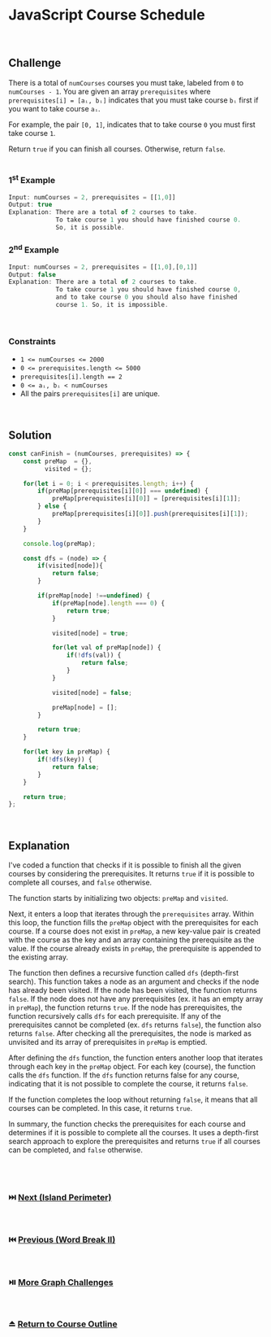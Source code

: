 # JavaScript Course Schedule
<br/>

## Challenge
There is a total of `numCourses` courses you must take, labeled from `0` to `numCourses - 1`. You are given an array `prerequisites` where `prerequisites[i] = [aᵢ, bᵢ]` indicates that you must take course `bᵢ` first if you want to take course `aᵢ`.

For example, the pair `[0, 1]`, indicates that to take course `0` you must first take course `1`.

Return `true` if you can finish all courses. Otherwise, return `false`.
<br/>
<br/>

### 1<sup>st</sup> Example

```JavaScript
Input: numCourses = 2, prerequisites = [[1,0]]
Output: true
Explanation: There are a total of 2 courses to take.
             To take course 1 you should have finished course 0.
             So, it is possible.
```

### 2<sup>nd</sup> Example

```JavaScript
Input: numCourses = 2, prerequisites = [[1,0],[0,1]]
Output: false
Explanation: There are a total of 2 courses to take.
             To take course 1 you should have finished course 0,
             and to take course 0 you should also have finished
             course 1. So, it is impossible.
```

<br/>

### Constraints

- `1 <= numCourses <= 2000`
- `0 <= prerequisites.length <= 5000`
- `prerequisites[i].length == 2`
- `0 <= aᵢ, bᵢ < numCourses`
- All the pairs `prerequisites[i]` are unique.

<br/>

## Solution

```JavaScript
const canFinish = (numCourses, prerequisites) => {
    const preMap  = {},
          visited = {};

    for(let i = 0; i < prerequisites.length; i++) {
        if(preMap[prerequisites[i][0]] === undefined) {
            preMap[prerequisites[i][0]] = [prerequisites[i][1]];
        } else {
            preMap[prerequisites[i][0]].push(prerequisites[i][1]);
        }
    }

    console.log(preMap);

    const dfs = (node) => {
        if(visited[node]){
            return false;
        }

        if(preMap[node] !==undefined) {
            if(preMap[node].length === 0) {
                return true;
            }

            visited[node] = true;

            for(let val of preMap[node]) {
                if(!dfs(val)) {
                    return false;
                }
            }

            visited[node] = false;

            preMap[node] = [];
        }

        return true;
    }

    for(let key in preMap) {
        if(!dfs(key)) {
            return false;
        }
    }

    return true;
};
```

<br/>

## Explanation

I've coded a function that checks if it is possible to finish all the given courses by considering the prerequisites. It returns `true` if it is possible to complete all courses, and `false` otherwise.
<br/>

The function starts by initializing two objects: `preMap` and `visited`.
<br/>

Next, it enters a loop that iterates through the `prerequisites` array. Within this loop, the function fills the `preMap` object with the prerequisites for each course. If a course does not exist in `preMap`, a new key-value pair is created with the course as the key and an array containing the prerequisite as the value. If the course already exists in `preMap`, the prerequisite is appended to the existing array.
<br/>

The function then defines a recursive function called `dfs` (depth-first search). This function takes a node as an argument and checks if the node has already been visited. If the node has been visited, the function returns `false`. If the node does not have any prerequisites (ex. it has an empty array in `preMap`), the function returns `true`. If the node has prerequisites, the function recursively calls `dfs` for each prerequisite. If any of the prerequisites cannot be completed (ex. `dfs` returns `false`), the function also returns `false`. After checking all the prerequisites, the node is marked as unvisited and its array of prerequisites in `preMap` is emptied.
<br/>

After defining the `dfs` function, the function enters another loop that iterates through each key in the `preMap` object. For each key (course), the function calls the `dfs` function. If the `dfs` function returns false for any course, indicating that it is not possible to complete the course, it returns `false`.
<br/>

If the function completes the loop without returning `false`, it means that all courses can be completed. In this case, it returns `true`.
<br/>

In summary, the function checks the prerequisites for each course and determines if it is possible to complete all the courses. It uses a depth-first search approach to explore the prerequisites and returns `true` if all courses can be completed, and `false` otherwise.
<br/>
<br/>
<br/>
<br/>

### :next_track_button: [Next (Island Perimeter)][Next]
<br/>

### :previous_track_button: [Previous (Word Break II)][Previous]
<br/>

### :play_or_pause_button: [More Graph Challenges][More]
<br/>

### :eject_button: [Return to Course Outline][Return]
<br/>

[Next]: https://github.com/Superklok/JavaScriptGraphs/blob/main/JavaScriptIslandPerimeter.md
[Previous]: https://github.com/Superklok/JavaScriptDynamicProgramming/blob/main/JavaScriptWordBreakII.md
[More]: https://github.com/Superklok/JavaScriptGraphs
[Return]: https://github.com/Superklok/LearnJavaScript